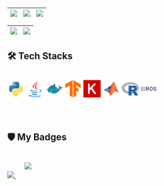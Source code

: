| ![](http://github-profile-summary-cards.vercel.app/api/cards/stats?username=J3ipy&theme=nord_dark) | ![](http://github-profile-summary-cards.vercel.app/api/cards/repos-per-language?username=J3ipy&hide=Html&theme=nord_dark) | ![](http://github-profile-summary-cards.vercel.app/api/cards/most-commit-language?username=J3ipy&theme=nord_dark) |
| :-: | :-: | :-: |

| ![](http://github-profile-summary-cards.vercel.app/api/cards/profile-details?username=J3ipy&theme=nord_dark) | ![](https://github-readme-streak-stats.herokuapp.com/?user=J3ipy&hide_border=true&date_format=M%20j%5B%2C%20Y%5D&background=2D3742&stroke=2D3742&ring=6bbbca&fire=6bbbca&currStreakNum=fff&sideNums=6bbbca&currStreakLabel=6bbbca&sideLabels=fff&dates=fff) |
| :-: | :-: |

## 🛠 Tech Stacks

</div>
<div style="display: inline_block"><br>
   <img align="center" alt="" height="40" width="40" src="https://raw.githubusercontent.com/devicons/devicon/55609aa5bd817ff167afce0d965585c92040787a/icons/python/python-original.svg">
  <img align="center" alt="" height="40" width="40" src="https://raw.githubusercontent.com/devicons/devicon/55609aa5bd817ff167afce0d965585c92040787a/icons/java/java-original.svg">
  <img align="center" alt="" height="40" width="40" src="https://raw.githubusercontent.com/devicons/devicon/refs/heads/master/icons/docker/docker-original.svg">
  <img align="center" alt="" height="40" width="40" src="https://raw.githubusercontent.com/devicons/devicon/refs/heads/master/icons/tensorflow/tensorflow-original.svg">
   <img align="center" alt="" height="40" width="40" src="https://raw.githubusercontent.com/devicons/devicon/refs/heads/master/icons/keras/keras-original.svg">
   <img align="center" alt="" height="40" width="40" src="https://raw.githubusercontent.com/devicons/devicon/refs/heads/master/icons/matlab/matlab-original.svg">
   <img align="center" alt="" height="40" width="40" src="https://raw.githubusercontent.com/devicons/devicon/refs/heads/master/icons/r/r-original.svg">
   <img align="center" alt="" height="40" width="40" src="https://raw.githubusercontent.com/devicons/devicon/refs/heads/master/icons/ros/ros-original-wordmark.svg">
</div>

  
 <br><br> 

 ## 🛡️ My Badges
 <div display="flex">
   <a href="https://www.credly.com/badges/a921d0ea-834f-475f-b9b8-84ba702ceefb/public_url" target="blank">
<img src="https://github.com/J3ipy/J3ipy/assets/97753966/467197c1-0f5f-4f45-b2bb-d81c3fb45e18 /">
</a>

<a href="https://credentials.databricks.com/4480121a-c14a-493d-bad8-58ac9fd5f681#gs.2yxrmo" target="blank">
  <img src="https://templates.images.credential.net/16859822715825555912981627624259.png" width="150" style="margin: 20px;">
</a>
 </div>

